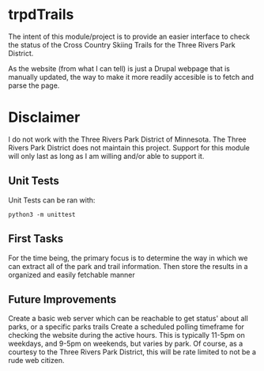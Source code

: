 # trpdTrails

The intent of this module/project is to provide an easier interface to check the status of the Cross Country Skiing Trails for the Three Rivers Park District.

As the website (from what I can tell) is just a Drupal webpage that is manually updated, the way to make it more readily accesible is to fetch and parse the page.

# Disclaimer
I do not work with the Three Rivers Park District of Minnesota.
The Three Rivers Park District does not maintain this project.
Support for this module will only last as long as I am willing and/or able to support it.

## Unit Tests

Unit Tests can be ran with:

```
python3 -m unittest
```

## First Tasks
For the time being, the primary focus is to determine the way in which we can extract all of the park and trail information.
Then store the results in a organized and easily fetchable manner

## Future Improvements
Create a basic web server which can be reachable to get status' about all parks, or a specific parks trails
Create a scheduled polling timeframe for checking the website during the active hours. This is typically 11-5pm on weekdays, and 9-5pm on weekends, but varies by park.
Of course, as a courtesy to the Three Rivers Park District, this will be rate limited to not be a rude web citizen.

